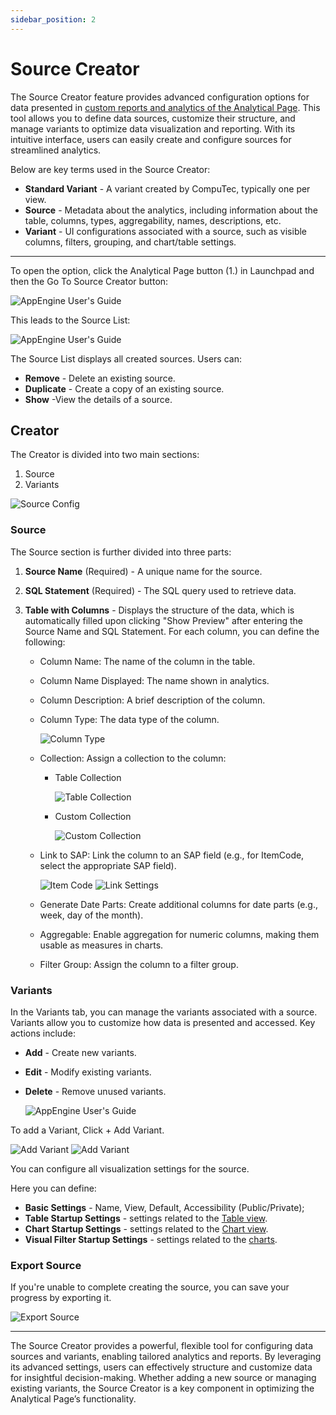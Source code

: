 ```yaml
---
sidebar_position: 2
---
```


# Source Creator

The Source Creator feature provides advanced configuration options for data presented in [custom reports and analytics of the Analytical Page](../analytical-page/overview.md#usage). This tool allows you to define data sources, customize their structure, and manage variants to optimize data visualization and reporting. With its intuitive interface, users can easily create and configure sources for streamlined analytics.

Below are key terms used in the Source Creator:

- **Standard Variant** - A variant created by CompuTec, typically one per view.
- **Source** - Metadata about the analytics, including information about the table, columns, types, aggregability, names, descriptions, etc.
- **Variant** - UI configurations associated with a source, such as visible columns, filters, grouping, and chart/table settings.

---

To open the option, click the Analytical Page button (1.) in Launchpad and then the Go To Source Creator button:

![AppEngine User's Guide](./media/source-creator/source-creator-button.png)

This leads to the Source List:

![AppEngine User's Guide](./media/source-creator/source-list.jpg)

The Source List displays all created sources. Users can:

- **Remove** - Delete an existing source.
- **Duplicate** - Create a copy of an existing source.
- **Show** -View the details of a source.

## Creator

The Creator is divided into two main sections:

1. Source
2. Variants

  ![Source Config](./media/source-creator/source-config.png)

### Source

The Source section is further divided into three parts:

1. **Source Name** (Required) - A unique name for the source.
2. **SQL Statement** (Required) - The SQL query used to retrieve data.
3. **Table with Columns** - Displays the structure of the data, which is automatically filled upon clicking "Show Preview" after entering the Source Name and SQL Statement. For each column, you can define the following:

    - Column Name: The name of the column in the table.
    - Column Name Displayed: The name shown in analytics.
    - Column Description: A brief description of the column.
    - Column Type: The data type of the column.

        ![Column Type](./media/source-creator/column-type.jpg)
    - Collection: Assign a collection to the column:

      - Table Collection

          ![Table Collection](./media/source-creator/table-collection.jpg)

      - Custom Collection

          ![Custom Collection](./media/source-creator/custom-collection.png)

    - Link to SAP: Link the column to an SAP field (e.g., for ItemCode, select the appropriate SAP field).

        ![Item Code](./media/source-creator/item-code.jpg) ![Link Settings](./media/source-creator/link-settings.jpg)

    - Generate Date Parts: Create additional columns for date parts (e.g., week, day of the month).
    - Aggregable: Enable aggregation for numeric columns, making them usable as measures in charts.
    - Filter Group: Assign the column to a filter group.

### Variants

In the Variants tab, you can manage the variants associated with a source. Variants allow you to customize how data is presented and accessed. Key actions include:

- **Add** - Create new variants.
- **Edit** - Modify existing variants.
- **Delete** - Remove unused variants.

  ![AppEngine User's Guide](./media/source-creator/variants.png)

To add a Variant, Click + Add Variant.

  ![Add Variant](./media/source-creator/variants-01.png)
  ![Add Variant](./media/source-creator/variants-02.png)

You can configure all visualization settings for the source.

Here you can define:

- **Basic Settings** -  Name, View, Default, Accessibility (Public/Private);
- **Table Startup Settings** - settings related to the [Table view](../analytical-page/overview.md#table-options).
- **Chart Startup Settings** - settings related to the [Chart view](../analytical-page/overview.md#chart-options).
- **Visual Filter Startup Settings** - settings related to the [charts](../analytical-page/overview.md#chart-options).

### Export Source

If you're unable to complete creating the source, you can save your progress by exporting it.

  ![Export Source](./media/source-creator/export-source.png)

---
The Source Creator provides a powerful, flexible tool for configuring data sources and variants, enabling tailored analytics and reports. By leveraging its advanced settings, users can effectively structure and customize data for insightful decision-making. Whether adding a new source or managing existing variants, the Source Creator is a key component in optimizing the Analytical Page’s functionality.
